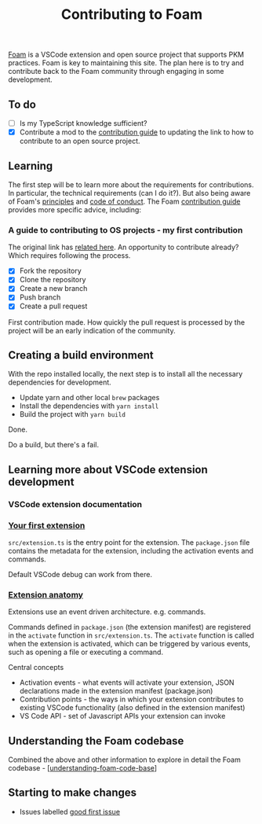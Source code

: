 ﻿---
backlinks:
- title: Explorations in Foam development
  url: /memex/sense/Web-development/foam-dev/foam-dev.html
tags:
- foam
- colophon
- FLOSS
title: Contributing to Foam
type: note
---
[Foam](https://foambubble.github.io/foam/) is a VSCode extension and open source project that supports PKM practices. Foam is key to maintaining this site. The plan here is to try and contribute back to the Foam community through engaging in some development.

## To do

- [ ] Is my TypeScript knowledge sufficient?
- [x] Contribute a mod to the [contribution guide](https://foambubble.github.io/foam/dev/contribution-guide) to updating the link to how to contribute to an open source project.

## Learning

The first step will be to learn more about the requirements for contributions. In particular, the technical requirements (can I do it?). But also being aware of Foam's [principles](https://foambubble.github.io/foam/principles#foam-is-for-hackers-not-only-for-programmers) and [code of conduct](https://foambubble.github.io/foam/dev/code-of-conduct). The Foam [contribution guide](https://foambubble.github.io/foam/dev/contribution-guide) provides more specific advice, including:

### A guide to contributing to OS projects - my first contribution

The original link has [related here](https://blog.robsewell.com/blog/how-to-fork-a-github-repository-and-contribute-to-an-open-source-project/). An opportunity to contribute already? Which requires following the process.

- [x] Fork the repository
- [x] Clone the repository
- [x] Create a new branch
- [x] Push branch
- [x] Create a pull request

First contribution made. How quickly the pull request is processed by the project will be an early indication of the community.

## Creating a build environment

With the repo installed locally, the next step is to install all the necessary dependencies for development.

- Update yarn and other local `brew` packages
- Install the dependencies with `yarn install`
- Build the project with `yarn build`

Done.

Do a build, but there's a fail.


## Learning more about VSCode extension development

### VSCode extension documentation

### [Your first extension](https://code.visualstudio.com/api/get-started/your-first-extension)

`src/extension.ts` is the entry point for the extension. The `package.json` file contains the metadata for the extension, including the activation events and commands.

Default VSCode debug can work from there.

### [Extension anatomy](https://code.visualstudio.com/api/get-started/extension-anatomy)

Extensions use an event driven architecture. e.g. commands. 

Commands defined in `package.json` (the extension manifest) are registered in the `activate` function in `src/extension.ts`. The `activate` function is called when the extension is activated, which can be triggered by various events, such as opening a file or executing a command.

Central concepts

- Activation events - what events will activate your extension, JSON declarations made in the extension manifest (package.json)  
- Contribution points - the ways in which your extension contributes to existing VSCode functionality (also defined in the extension manifest)
- VS Code API - set of Javascript APIs your extension can invoke

## Understanding the Foam codebase

Combined the above and other information to explore in detail the Foam codebase - [[understanding-foam-code-base]]


## Starting to make changes

- Issues labelled [good first issue](https://github.com/foambubble/foam/issues?q=is%3Aissue%20state%3Aopen%20label%3A%22good%20first%20issue%22)


[//begin]: # "Autogenerated link references for markdown compatibility"
[understanding-foam-code-base]: foam-code/understanding-foam-code-base "Understanding the Foam Code Base"
[//end]: # "Autogenerated link references"